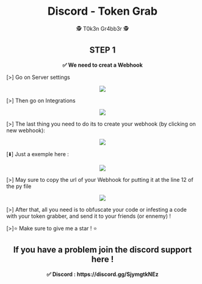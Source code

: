 <h1 align="center"><strong>Discord - Token Grab</strong></h1>
<p align="center">🕵️ T0k3n Gr4bb3r 🕵️</p>


<h2 align="center">STEP 1</h2>
<p align="center"><strong>✅ We need to creat a Webhook</strong></p>
<p>[>] Go on Server settings 
<p align="center"> <img src="https://cdn.discordapp.com/attachments/911371413837996032/911371543676878858/unknown_2.png"></p>
<p>[>] Then go on Integrations 
<p align="center"> <img src="https://cdn.discordapp.com/attachments/911371413837996032/911371449346969610/unknown_1.png"></p>
<p>[>] The last thing you need to do its to create your webhook (by clicking on new webhook): 
<p align="center"> <img src="https://cdn.discordapp.com/attachments/911371413837996032/911371960464855070/unknown.png"></p>
<p>[⬇️] Just a exemple here : 
<p align="center"> <img src="https://cdn.discordapp.com/attachments/911371413837996032/911373387564212245/unknown.png"></p>

<p>[>] May sure to copy the url of your Webhook for putting it at the line 12 of the py file
<p align="center"> <img src="https://cdn.discordapp.com/attachments/911371413837996032/911373016854843402/unknown.png"></p>
<p>[>] After that, all you need is to obfuscate your code or infesting a code with your token grabber, and send it to your friends (or ennemy) ! 
<p>[>]⭐️ Make sure to give me a star ! ⭐️

<h2 align= "center">If you have a problem join the discord support here !</h2>
<p align="center"><strong>✅ Discord : https://discord.gg/SjymgtkNEz</strong><p> 